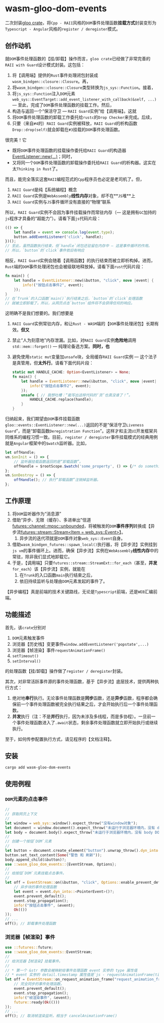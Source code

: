 # wasm-gloo-dom-events

二次封装[gloo crate](https://docs.rs/gloo/latest/gloo/index.html)，将`Cpp - RAII`风格的`DOM`事件处理函数**挂载方式**封装变形为`Typescript - Angular`风格的`register / deregister`模式。

## 创作动机

就`DOM`事件处理函数的【挂/卸载】操作而言，`gloo crate`已经做了非常完善的`RAII with Guard`设计模式封装。这包括：

1. 将【调用端】提供的`Rust`事件处理闭包封装成`wasm_bindgen::closure::Closure`。再，
2. 将`wasm_bindgen::closure::Closure`类型转换为`js_sys::Function`。接着，
3. 将`js_sys::Function`注入`DOM`元素`web_sys::EventTarget::add_event_listener_with_callback(&self, ...)` — 至此，完成了`DOM`事件处理函数的挂载工作。然后，
4. 构造与返回一个“保活守卫 — `RAII Guard`实例”给【调用端】。这就
5. 将`DOM`事件处理函数的卸载工作委托给`rustc`的`Drop Checker`来完成。后续，
6. 只要（来自`#4`的）`RAII Guard`实例被释放，`RAII Guard`的析构函数`Drop::drop(self)`就会卸载在`#3`挂载的`DOM`事件处理函数。

很完美！它

* 既将`DOM`事件处理函数的挂载操作委托给`RAII Guard`的构造器[EventListener::new(...)](https://docs.rs/gloo/latest/gloo/events/struct.EventListener.html#method.new)；同时，
* 又将同一个`DOM`事件处理函数的卸载操作委托给`RAII Guard`的析构器。这实在太`Thinking in Rust`了。

而且，能完全落实这套`RAII`编程范式的`Cpp`程序员也必定是老司机了。但，

1. `RAII Guard`是纯【系统编程】概念
2. `RAII Guard`实例是`WebAssembly`**线性内存**对象，却不在**`JS`堆**上
3. `RAII Guard`实例与`JS`事件循环没有直接的“物理”联系

所以，`RAII Guard`实例不会因为事件挂载操作而常驻内存（— 这是拥有`GC`加持的`js`程序才具备的“超能力”）。请看下面`js`代码片段：

```javascript
(() => {
    let handle = event => console.log(event.type);
    button.addEventListener('click', handle);
})();
// 至此，虽然函数执行结束，但`handle`闭包还驻留在内存中 — 这是事件循环的作用。
// 所以，`button`的`click`事件依旧有响应
```

相反，`RAII Guard`实例会随着【调用函数】的执行结束而被立即析构掉。进而，`Rust`端的`DOM`事件处理闭包也会被级联地释放掉。请看下面`rust`代码片段：

```rust
fn main() {
    let handle = EventListener::new(&button, "click", move |event| {
        info!("按钮点击事件2", event);
    });
}
// 在`Trunk`的入口函数`main()`执行结束之后，`button`的`click`处理函数
// 就被立即卸载了。所以，从网页点击`button`组件将不会获得任何的响应。
```

这明确不是我们想要的。我们想要是

1. `RAII Guard`实例常驻内存，和让`Rust - WASM`端的【`DOM`事件处理闭包】长期有效。**但又**
2. 禁止“人为刻意地”内存泄漏。比如，对`RAII Guard`实例**危险地**调用`std::mem::forget()` — 纯理论备选方案。**同时，也**
3. 避免使用`static mut`变量加`unsafe`块，全局缓存`RAII Guard`实例 — 这个法子是真管用，但**太外行**。请看下面代码片段：

    ```rust
    static mut HANDLE_CACHE: Option<EventListener> = None;
    fn main() {
        let handle = EventListener::new(&button, "click", move |event| {
            info!("按钮点击事件2", event);
        });
        unsafe { // 我想吐槽：“能写出这样代码的‘货’也真没谁了！”。
            HANDLE_CACHE.replace(handle);
        }
    }
    ```

归纳起来，我们期望由`DOM`事件挂载函数`gloo::events::EventListener::new(...)`返回的不是“保活守卫`Liveness Guard`”，而是“卸载函数`Deregistration Function`”。这样才和主流`UI`开发框架共同维系的编程习惯一致。目前，`register / deregister`事件挂载模式的经典用例就是`Angular`框架中的`$watch`监听器。比如，

```javascript
let offHandle;
vm.$onInit = () => {
    // 监听器挂载函数返回的是“卸载函数”。
    offHandle = $rootScope.$watch('some_property', () => {/* do something */});
};
vm.$onDestroy = () => {
    offHandle(); // 执行“卸载函数”注销掉监听器。
};
```

## 工作原理

1. 将`DOM`监听器作为“消息源”
2. 借助“异步、无限（缓存）、多进单出”信道[futures::channel::mpsc::unbounded](https://docs.rs/futures/0.3.28/futures/channel/mpsc/fn.unbounded.html)，将被触发的`DOM`**事件序列**转换成【异步流[futures::stream::Stream<Item = web_sys::Event>](https://docs.rs/futures/0.3.28/futures/stream/trait.Stream.html)】。
   1. 异步流的迭代项就是`DOM`事件对象`web_sys::Event`自身。
3. 借助`wasm_bindgen_futures::spawn_local()`执行器，将【异步流】实例挂到`js vm`的事件循环上。进而，确保【异步流】实例在`WebAssembly`**线性内存**中的常驻，除非我们显式地卸载它。
4. 于是，【调用端】只要`futures::stream::StreamExt::for_each`（甚至，**并发**`for_each`）该【异步流】实例，就能在
   1. 在`Trunk`的入口函数`main`执行结束之后，
   2. 依旧持续监听与处理由`DOM`元素发起的事件了。

【异步编程】真是前端的技术关键路线，无论是`Typescript`前端，还是`WEB`汇编前端。

## 功能描述

首先，该`crate`分别对

1. `DOM`元素触发事件
2. 浏览器【历史栈】变更事件`window.addEventListener('popstate',...)`
3. 浏览器【帧渲染】事件`requestAnimationFrame()`
4. `setTimeout()`
5. `setInterval()`

的处理函数【挂/卸载】操作做了`register / deregister`封装。

其次，对非常活跃事件源的事件处理函数，基于【异步流】底层技术，提供两种执行方式：

1. 绝对地**串行**执行。无论事件处理函数是**同步**函数，还是**异步**函数，程序都会确保前一个事件处理函数被完全执行结果之后，才会开始执行后一个事件处理函数。
2. **并发**执行（注：不是**并行**执行，因为未涉及多线程，而是多协程）。一旦前一个事件处理函数进入了`.await`状态，剩余事件处理函数就立即开始执行或继续执行。

至于，如何传参配置执行方式，请见程序的【文档注释】。

## 安装

```shell
cargo add wasm-gloo-dom-events
```

## 使用例程

### `DOM`元素的点击事件

```rust
//
// 获取网页上下文
//
let window = web_sys::window().expect_throw("没有window对象");
let document = window.document().expect_throw("未运行于浏览器环境内，没有 document 全局对象");
let body = document.body().expect_throw("未运行于浏览器环境内，没有 body DOM 结点")?;
//
// 创建一个按钮`DOM`元素
//
let button = document.create_element("button").unwrap_throw().dyn_into::<HtmlButtonElement>().unwrap_throw();
button.set_text_content(Some("警告 和 刷新"));
body.append_child(&button)?;
use ::wasm_gloo_dom_events::{EventStream, Options};
//
// 给按钮`DOM`元素挂载点击事件。
//
let off = EventStream::on(&button, "click", Options::enable_prevent_default(true), |event| async move {
    // 异步块的事件处理函数
    let event = event.dyn_into::<PointerEvent>()?;
    event.prevent_default();
    event.stop_propagation();
    info!("按钮点击事件", &event);
    Ok(())
});
// ...
off(); // 卸载事件处理函数
```

### 浏览器【帧渲染】事件

```rust
use ::futures::future;
use ::wasm_gloo_dom_events::EventStream;
//
// 给浏览器【帧渲染】挂载事件。
//
// * 第一个 &str 参数会被映射给事件处理函数 event 实参的 type 属性值
// * event 实参的 detail.timestamp 属性值是`js - requestAnimationFrame(timestamp => {...})`中的`timestamp`回调函数实参值。
let off = EventStream::on_request_animation_frame("request_animation_frame", true, |event| {
    // 完全同步的事件处理函数。
    event.prevent_default();
    event.stop_propagation();
    info!("帧渲染事件", &event);
    future::ready(Ok(()))
});
// ...
off(); // 取消帧渲染监听。相当于 cancelAnimationFrame()
```
